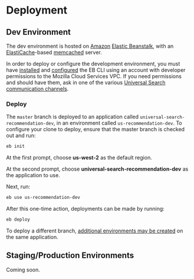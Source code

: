 # Deployment

## Dev Environment

The dev environment is hosted on [Amazon](https://aws.amazon.com/) [Elastic Beanstalk](https://aws.amazon.com/elasticbeanstalk/), with an [ElastiCache](https://aws.amazon.com/elasticache/)-based [memcached](http://memcached.org/) server.

In order to deploy or configure the development environment, you must have [installed](http://docs.aws.amazon.com/elasticbeanstalk/latest/dg/eb-cli3-install.html) and [configured](http://docs.aws.amazon.com/elasticbeanstalk/latest/dg/eb-cli3-configuration.html#eb-cli3-credentials) the EB CLI using an account with developer permissions to the Mozilla Cloud Services VPC. If you need permissions and should have them, ask in one of the various [Universal Search communication channels](https://wiki.mozilla.org/Firefox/Universal_Search#Communication).


### Deploy

The `master` branch is deployed to an application called `universal-search-recommendation-dev`, in an environment called `us-recommendation-dev`. To configure your clone to deploy, ensure that the master branch is checked out and run:

```sh
eb init
```

At the first prompt, choose **us-west-2** as the default region.

At the second prompt, choose **universal-search-recommendation-dev** as the application to use.

Next, run:

```sh
eb use us-recommendation-dev
```

After this one-time action, deployments can be made by running:

```sh
eb deploy
```

To deploy a different branch, [additional environments may be created](http://docs.aws.amazon.com/elasticbeanstalk/latest/dg/using-features.managing.html) on the same application.


## Staging/Production Environments

Coming soon.
